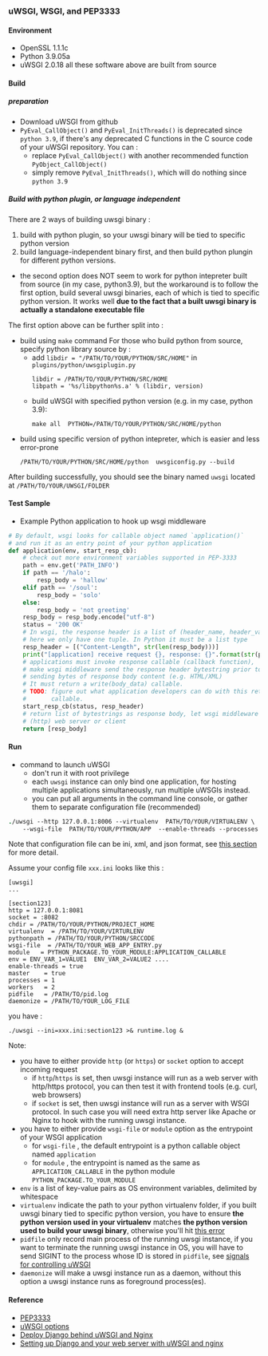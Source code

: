 ### uWSGI, WSGI, and PEP3333

#### Environment

* OpenSSL 1.1.1c
* Python 3.9.05a
* uWSGI 2.0.18
all these software above are built from source


#### Build

##### preparation
* Download uWSGI from github
* `PyEval_CallObject()` and `PyEval_InitThreads()` is deprecated since `python 3.9`, if  there's any deprecated C functions in the C source code of your uWSGI repository. You can :
   * replace `PyEval_CallObject()` with another recommended function `PyObject_CallObject()`
   * simply remove `PyEval_InitThreads()`, which will do nothing since `python 3.9`

##### Build with python plugin, or language independent
There are 2 ways of building uwsgi binary :
1. build with python plugin, so your uwsgi binary will be tied to specific python version
2. build language-independent binary first, and then build python plungin for different python versions.
  * the second option does NOT seem to work for python intepreter built from source (in my case, python3.9), but the workaround is to follow the first option, build several uwsgi binaries, each of which is tied to specific python version. It works well **due to the fact that a built uwsgi binary is actually a standalone executable file**

The first option above can be further split into :
* build using `make` command
  For those who build python from source, specify python library source by :
  * add `libdir = "/PATH/TO/YOUR/PYTHON/SRC/HOME"` in `plugins/python/uwsgiplugin.py`
    ```Shell
    libdir = /PATH/TO/YOUR/PYTHON/SRC/HOME
    libpath = '%s/libpython%s.a' % (libdir, version)
    ```
  * build uWSGI with specified python version (e.g. in my case, python 3.9):
    ```Shell
    make all  PYTHON=/PATH/TO/YOUR/PYTHON/SRC/HOME/python
    ```
* build using specific version of python intepreter, which is easier and less error-prone 
  ```shell
  /PATH/TO/YOUR/PYTHON/SRC/HOME/python  uwsgiconfig.py --build
  ```

After building successfully, you should see the binary named `uwsgi` located at `/PATH/TO/YOUR/UWSGI/FOLDER`




#### Test Sample

* Example Python application to hook up wsgi middleware

```Python
# By default, wsgi looks for callable object named `application()`
# and run it as an entry point of your python application 
def application(env, start_resp_cb):
    # check out more environment variables supported in PEP-3333
    path = env.get('PATH_INFO')
    if path == '/halo':
        resp_body = 'hallow'
    elif path == '/soul':
        resp_body = 'solo'
    else:
        resp_body = 'not greeting'
    resp_body = resp_body.encode("utf-8")
    status = '200 OK'
    # In wsgi, the response header is a list of (header_name, header_value) tuple,
    # here we only have one tuple. In Python it must be a list type
    resp_header = [("Content-Length", str(len(resp_body)))]
    print("[application] receive request {}, response: {}".format(str(path), resp_body ))
    # applications must invoke response callable (callback function),
    # make wsgi middleware send the response header bytestring prior to
    # sending bytes of response body content (e.g. HTML/XML)
    # It must return a write(body_data) callable.
    # TODO: figure out what application developers can do with this returned write
    #       callable.
    start_resp_cb(status, resp_header)
    # return list of bytestrings as response body, let wsgi middleware pass them to
    # (http) web server or client
    return [resp_body]
```

#### Run
* command to launch uWSGI
  * don't run it with root privilege
  * each `uwsgi` instance can only bind one application, for hosting multiple applications simultaneously, run multiple uWSGIs instead.
  * you can put all arguments in the command line console, or gather them to separate configuration file (recommended) 

```Tcsh
./uwsgi --http 127.0.0.1:8006 --virtualenv  PATH/TO/YOUR/VIRTUALENV \
    --wsgi-file  PATH/TO/YOUR/PYTHON/APP  --enable-threads --processes 1  --threads 1
```

Note that configuration file can be ini, xml, and json format, see [this section](https://uwsgi-docs.readthedocs.io/en/latest/Configuration.html#ini-files) for more detail.

Assume your config file `xxx.ini` looks like this :
```Windows Registry Entries
[uwsgi]
...

[section123]
http = 127.0.0.1:8081
socket = :8082
chdir = /PATH/TO/YOUR/PYTHON/PROJECT_HOME
virtualenv  = /PATH/TO/YOUR/VIRTURLENV
pythonpath = /PATH/TO/YOUR/PYTHON/SRCCODE
wsgi-file  = /PATH/TO/YOUR_WEB_APP_ENTRY.py
module   = PYTHON_PACKAGE.TO_YOUR_MODULE:APPLICATION_CALLABLE
env = ENV_VAR_1=VALUE1  ENV_VAR_2=VALUE2 ....
enable-threads = true
master    = true
processes = 1
workers   = 2
pidfile   = /PATH/TO/pid.log
daemonize = /PATH/TO/YOUR_LOG_FILE
```

you have :
```
./uwsgi --ini=xxx.ini:section123 >& runtime.log &
```

Note:
* you have to either provide `http` (or `https`) or `socket` option to accept incoming request
  * if `http`/`https` is set, then uwsgi instance will run as a web server with http/https protocol, you can then test it with frontend tools (e.g. curl, web browsers)
  * if `socket` is set, then uwsgi instance will run as a server with WSGI protocol. In such case you will need extra http server like Apache or Nginx to hook with the running uwsgi instance.
* you have to either provide `wsgi-file`  or `module` option as the entrypoint of your WSGI application
  * for `wsgi-file` , the default entrypoint is a python callable object named `application`
  * for `module` , the entrypoint is named as the same as `APPLICATION_CALLABLE` in the python module `PYTHON_PACKAGE.TO_YOUR_MODULE`
* `env` is a list of key-value pairs as OS environment variables, delimited by whitespace
* `virtualenv` indicate the path to your python virtualenv folder, if you built uwsgi binary tied to specific python version, you have to ensure **the python version used in your virtualenv** matches **the python version used to build your uwsgi binary**, otherwise you'll hit [this error](https://stackoverflow.com/questions/56443552)
* `pidfile` only record main process of the running uwsgi instance, if you want to terminate the running uwsgi instance in OS, you will have to send SIGINT to the process whose ID is stored in `pidfile`, see [signals for controlling uWSGI](https://uwsgi-docs.readthedocs.io/en/latest/Management.html?highlight=SIGINT#signals-for-controlling-uwsgi)
* `daemonize` will make a uwsgi instance run as a daemon, without this option a uwsgi instance runs as foreground process(es).


#### Reference

* [PEP3333](https://www.python.org/dev/peps/pep-3333/)
* [uWSGI options](https://uwsgi-docs.readthedocs.io/en/latest/Options.html)
* [Deploy Django behind uWSGI and Nginx](https://www.vndeveloper.com/deploy-django-in-sub-directory-behind-uwsgi-and-nginx-on-centos-7/?fbclid=IwAR109_JIrhh_gssvbPvJ8FM6smBBW4w8bLxawx1dv9SoLauZLCf0z7JOMGI)
* [Setting up Django and your web server with uWSGI and nginx](https://uwsgi-docs.readthedocs.io/en/latest/tutorials/Django_and_nginx.html)

